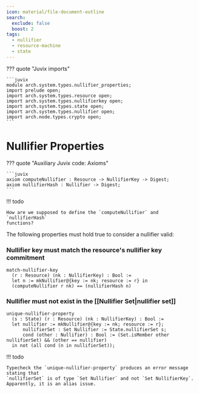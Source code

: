 ```yaml
---
icon: material/file-document-outline
search:
  exclude: false
  boost: 2
tags:
  - nullifier
  - resource-machine
  - state
---
```


??? quote "Juvix imports"

    ```juvix
    module arch.system.types.nullifier_properties;
    import prelude open;
    import arch.system.types.resource open;
    import arch.system.types.nullifierkey open;
    import arch.system.types.state open;
    import arch.system.types.nullifier open;
    import arch.node.types.crypto open;
    ```

# Nullifier Properties

<!-- --8<-- [start:properties] -->

??? quote "Auxiliary Juvix code: Axioms"

    ```juvix
    axiom computeNullifier : Resource -> NullifierKey -> Digest;
    axiom nullifierHash : Nullifier -> Digest;
    ```

!!! todo

    How are we supposed to define the `computeNullifier` and `nullifierHash`
    functions?

The following properties must hold true to consider a nullifier valid:

### Nullifier key must match the resource's nullifier key commitment

```juvix
match-nullifier-key
  (r : Resource) (nk : NullifierKey) : Bool :=
  let n := mkNullifier@{key := nk; resource := r} in
  (computeNullifier r nk) == (nullifierHash n)
```

### Nullifier must not exist in the [[Nullifier Set|nullifier set]]

```
unique-nullifier-property
  (s : State) (r : Resource) (nk : NullifierKey) : Bool :=
  let nullifier := mkNullifier@{key := nk; resource := r};
      nullifierSet : Set Nullifier := State.nullifierSet s;
      cond (other : Nullifier) : Bool := (Set.isMember other nullifierSet) && (other == nullifier)
  in not (all cond (n in nullifierSet));
```

!!! todo

    Typecheck the `unique-nullifier-property` produces an error message stating that
    `nullifierSet` is of type `Set Nullifier` and not `Set NullifierKey`.
    Apparently, it is an alias issue.

<!-- --8<-- [end:properties] -->
